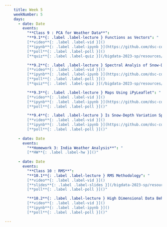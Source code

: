 ```yaml
---
    title: Week 5 
    weekNumber: 5
    days:
      - date: Date
        events:
          "**Class 9 : PCA for Weather Data**": 
          "**9.1**{: .label .label-lecture } Functions as Vectors": "
          [**video**{: .label .label-vid }]() 
          [**ipynb**{: .label .label-ipynb }](https://github.com/dsc-courses/bigdata-2023-sp-notebooks/blob/master/notebooks/Section2-PCA/PCA/3.FunctionsAsVectors.ipynb) 
          [**poll**{: .label .label-poll }]()
          [**quiz**{: .label .label-quiz }](/bigdata-2023-sp/resources/quizes/class9/quizVarExplained1.pdf)"

          "**9.2**{: .label .label-lecture } Spectral Analyis of Snow-Depth - Massachusetts": "
          [**video**{: .label .label-vid }]() 
          [**ipynb**{: .label .label-ipynb }](https://github.com/dsc-courses/bigdata-2023-sp-notebooks/blob/master/notebooks/Section2-PCA/PCA/4.Spectral%20analysis%20of%20snow-depth%20in%20MA.ipynb) 
          [**poll**{: .label .label-poll }]()
          [**quiz**{: .label .label-quiz }](/bigdata-2023-sp/resources/quizes/class9/quizVarExplained2.pdf)"

          "**9.3**{: .label .label-lecture } Maps Using iPyLeaflet": "
          [**video**{: .label .label-vid }]() 
          [**ipynb**{: .label .label-ipynb }](https://github.com/dsc-courses/bigdata-2023-sp-notebooks/blob/master/notebooks/Section2-PCA/PCA/5.%20maps%20using%20iPyLeaflet.ipynb) 
          [**poll**{: .label .label-poll }]()"

          "**9.4**{: .label .label-lecture } Is Snow-Depth Variation Spatial or Temporal": "
          [**video**{: .label .label-vid }]() 
          [**ipynb**{: .label .label-ipynb }](https://github.com/dsc-courses/bigdata-2023-sp-notebooks/blob/master/notebooks/Section2-PCA/PCA/6.%20Is%20SNWD%20variation%20spatial%20or%20temporal.ipynb) 
          [**poll**{: .label .label-poll }]()"
       
      - date: Date
        events:
          "**Homework 3: India Weather Analysis**": "
          [**HW**{: .label .label-hw }]()"
     
      - date: Date
        events:
          "**Class 10 : RMS**":
          "**10.1**{: .label .label-lecture } RMS Methodology": "
          [**video**{: .label .label-vid }]() 
          [**slides**{: .label .label-slides }](/bigdata-2023-sp/resources/ppts/class10/RMS_Methodology.pptx) 
          [**poll**{: .label .label-poll }]()"

          "**10.2**{: .label .label-lecture } High Dimensional Data Behaves Stranegely": "
          [**video**{: .label .label-vid }]() 
          [**ipynb**{: .label .label-ipynb }]() 
          [**poll**{: .label .label-poll }]()"

---
```

